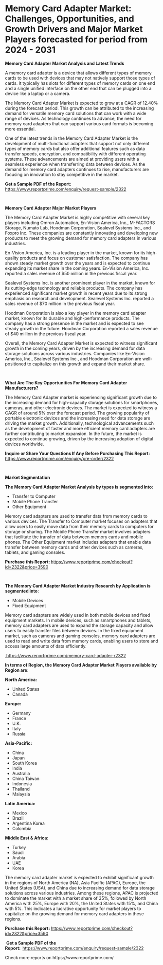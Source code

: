 <p><h1>Memory Card Adapter Market: Challenges, Opportunities, and Growth Drivers and Major Market Players forecasted for period from 2024 - 2031</h1></p><p><strong>Memory Card Adapter Market Analysis and Latest Trends</strong></p>
<p><p>A memory card adapter is a device that allows different types of memory cards to be used with devices that may not natively support those types of cards. It typically has slots for different types of memory cards on one end and a single unified interface on the other end that can be plugged into a device like a laptop or a camera.</p><p>The Memory Card Adapter Market is expected to grow at a CAGR of 12.40% during the forecast period. This growth can be attributed to the increasing demand for versatile memory card solutions that can work with a wide range of devices. As technology continues to advance, the need for memory card adapters that can support various card formats is becoming more essential.</p><p>One of the latest trends in the Memory Card Adapter Market is the development of multi-functional adapters that support not only different types of memory cards but also offer additional features such as data transfer speeds, encryption, and compatibility with different operating systems. These advancements are aimed at providing users with a seamless experience when transferring data between devices. As the demand for memory card adapters continues to rise, manufacturers are focusing on innovation to stay competitive in the market.</p></p>
<p><strong>Get a Sample PDF of the Report:&nbsp;</strong> <a href="https://www.reportprime.com/enquiry/request-sample/2322">https://www.reportprime.com/enquiry/request-sample/2322</a></p>
<p>&nbsp;</p>
<p><strong>Memory Card Adapter Major Market Players</strong></p>
<p><p>The Memory Card Adapter Market is highly competitive with several key players including Omron Automation, En-Vision America, Inc., M-FACTORS Storage, Numato Lab, Hoodman Corporation, Sealevel Systems Inc., and Foxpro Inc. These companies are constantly innovating and developing new products to meet the growing demand for memory card adapters in various industries.</p><p>En-Vision America, Inc. is a leading player in the market, known for its high-quality products and focus on customer satisfaction. The company has shown steady market growth over the years and is expected to continue expanding its market share in the coming years. En-Vision America, Inc. reported a sales revenue of $50 million in the previous fiscal year.</p><p>Sealevel Systems Inc. is another prominent player in the market, known for its cutting-edge technology and reliable products. The company has experienced significant market growth in recent years due to its strong emphasis on research and development. Sealevel Systems Inc. reported a sales revenue of $70 million in the previous fiscal year.</p><p>Hoodman Corporation is also a key player in the memory card adapter market, known for its durable and high-performance products. The company has a strong presence in the market and is expected to see steady growth in the future. Hoodman Corporation reported a sales revenue of $40 million in the previous fiscal year.</p><p>Overall, the Memory Card Adapter Market is expected to witness significant growth in the coming years, driven by the increasing demand for data storage solutions across various industries. Companies like En-Vision America, Inc., Sealevel Systems Inc., and Hoodman Corporation are well-positioned to capitalize on this growth and expand their market share.</p></p>
<p>&nbsp;</p>
<p><strong>What Are The Key Opportunities For Memory Card Adapter Manufacturers?</strong></p>
<p><p>The Memory Card Adapter market is experiencing significant growth due to the increasing demand for high-capacity storage solutions for smartphones, cameras, and other electronic devices. The market is expected to witness a CAGR of around 5% over the forecast period. The growing popularity of portable electronic devices and the increasing need for data storage are driving the market growth. Additionally, technological advancements such as the development of faster and more efficient memory card adapters are further contributing to market expansion. In the future, the market is expected to continue growing, driven by the increasing adoption of digital devices worldwide.</p></p>
<p><strong>Inquire or Share Your Questions If Any Before Purchasing This Report:</strong> <a href="https://www.reportprime.com/enquiry/pre-order/2322">https://www.reportprime.com/enquiry/pre-order/2322</a></p>
<p>&nbsp;</p>
<p><strong>Market Segmentation</strong></p>
<p><strong>The Memory Card Adapter Market Analysis by types is segmented into:</strong></p>
<p><ul><li>Transfer to Computer</li><li>Mobile Phone Transfer</li><li>Other Equipment</li></ul></p>
<p><p>Memory card adapters are used to transfer data from memory cards to various devices. The Transfer to Computer market focuses on adapters that allow users to easily move data from their memory cards to computers for storage or sharing. The Mobile Phone Transfer market involves adapters that facilitate the transfer of data between memory cards and mobile phones. The Other Equipment market includes adapters that enable data transfer between memory cards and other devices such as cameras, tablets, and gaming consoles.</p></p>
<p><strong>Purchase this Report:&nbsp;</strong><a href="https://www.reportprime.com/checkout?id=2322&price=3590">https://www.reportprime.com/checkout?id=2322&price=3590</a></p>
<p>&nbsp;</p>
<p><strong>The Memory Card Adapter Market Industry Research by Application is segmented into:</strong></p>
<p><ul><li>Mobile Devices</li><li>Fixed Equipment</li></ul></p>
<p><p>Memory card adapters are widely used in both mobile devices and fixed equipment markets. In mobile devices, such as smartphones and tablets, memory card adapters are used to expand the storage capacity and allow users to easily transfer files between devices. In the fixed equipment market, such as cameras and gaming consoles, memory card adapters are used to read and write data from memory cards, enabling users to store and access large amounts of data efficiently.</p></p>
<p><a href="https://www.reportprime.com/memory-card-adapter-r2322">&nbsp;https://www.reportprime.com/memory-card-adapter-r2322</a></p>
<p><strong>In terms of Region, the Memory Card Adapter Market Players available by Region are:</strong></p>
<p>
    <p> <strong> North America: </strong>
        <ul>
            <li>United States</li>
            <li>Canada</li>
        </ul>
        </p> 
    <p> <strong> Europe: </strong>
        <ul>
            <li>Germany</li>
            <li>France</li>
            <li>U.K.</li>
            <li>Italy</li>
            <li>Russia</li>
        </ul>
        </p> 
    <p> <strong> Asia-Pacific: </strong>
        <ul>
            <li>China</li>
            <li>Japan</li>
            <li>South Korea</li>
            <li>India</li>
            <li>Australia</li>
            <li>China Taiwan</li>
            <li>Indonesia</li>
            <li>Thailand</li>
            <li>Malaysia</li>
        </ul>
        </p> 
    <p> <strong> Latin America: </strong>
        <ul>
            <li>Mexico</li>
            <li>Brazil</li>
            <li>Argentina Korea</li>
            <li>Colombia</li>
        </ul>
        </p> 
    <p> <strong> Middle East & Africa: </strong>
        <ul>
            <li>Turkey</li>
            <li>Saudi</li>
            <li>Arabia</li>
            <li>UAE</li>
            <li>Korea</li>
        </ul>
    </p>
    </p>
<p><p>The memory card adapter market is expected to exhibit significant growth in the regions of North America (NA), Asia Pacific (APAC), Europe, the United States (USA), and China due to increasing demand for data storage solutions across various industries. Among these regions, APAC is projected to dominate the market with a market share of 35%, followed by North America with 25%, Europe with 20%, the United States with 15%, and China with 5%. This indicates a lucrative opportunity for market players to capitalize on the growing demand for memory card adapters in these regions.</p></p>
<p><strong>Purchase this Report: </strong><a href="https://www.reportprime.com/checkout?id=2322&price=3590">https://www.reportprime.com/checkout?id=2322&price=3590</a></p>
<p>&nbsp;<strong>Get a Sample PDF of the Report:&nbsp;&nbsp;</strong><a href="https://www.reportprime.com/enquiry/request-sample/2322">https://www.reportprime.com/enquiry/request-sample/2322</a></p>
<p><strong></strong></p>
<p>Check more reports on https://www.reportprime.com/</p>